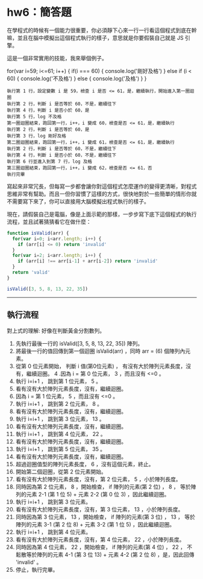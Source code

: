 
# hw6：簡答題

在學程式的時候有一個能力很重要，你必須靜下心來一行一行看這個程式到底在幹嘛，並且在腦中模擬出這個程式執行的樣子，意思就是你要假裝自己就是 JS 引擎。

這是一個非常實用的技能，我來舉個例子。

for(var i=59; i<=61; i++) {
  if(i === 60) {
    console.log('剛好及格')
  } else if (i < 60) {
    console.log('不及格')
  } else {
    console.log('及格')
  }
}

    執行第 1 行，設定變數 i 是 59，檢查 i 是否 <= 61，是，繼續執行，開始進入第一圈迴圈
    執行第 2 行，判斷 i 是否等於 60，不是，繼續往下
    執行第 4 行，判斷 i 是否小於 60，是
    執行第 5 行，log 不及格
    第一圈迴圈結束，跑回第一行，i++，i 變成 60，檢查是否 <= 61，是，繼續執行
    執行第 2 行，判斷 i 是否等於 60，是
    執行第 3 行，log 剛好及格
    第二圈迴圈結束，跑回第一行，i++，i 變成 61，檢查是否 <= 61，是，繼續執行
    執行第 2 行，判斷 i 是否等於 60，不是，繼續往下
    執行第 4 行，判斷 i 是否小於 60，不是，繼續往下
    執行第 6 行並進入到第 7 行，log 及格
    第三圈迴圈結束，跑回第一行，i++，i 變成 62，檢查是否 <= 61，否
    執行完畢

寫起來非常冗長，但每寫一步都會讓你對這個程式怎麼運作的變得更清晰，對程式思維非常有幫助。而且一但你習慣了這樣的方式，很快地對於一些簡單的情形你就不需要寫下來了，你可以直接用大腦模擬出程式執行的樣子。

現在，請假裝自己是電腦，像是上面示範的那樣，一步步寫下底下這個程式的執行流程，並且試著猜猜看它在做什麼：

``` js
function isValid(arr) {
  for(var i=0; i<arr.length; i++) {
    if (arr[i] <= 0) return 'invalid'
  }
  for(var i=2; i<arr.length; i++) {
    if (arr[i] !== arr[i-1] + arr[i-2]) return 'invalid'
  }
  return 'valid'
}

isValid([3, 5, 8, 13, 22, 35])
```

----------------------------------------------------------------------------------

## 執行流程

對上式的理解:
好像在判斷黃金分割數列。

1. 先執行最後一行的 isValid([3, 5, 8, 13, 22, 35]) 陣列。
2. 將最後一行的值回傳到第一個迴圈 isValid(arr) ，同時 arr = (6) 個陣列內元素。
3. 從第 0 位元素開始， 判斷 i 值(第0位元素) ， 有沒有大於陣列元素長度，沒有，繼續迴圈。
4 .因為 i = 第 0 位元素， 3 ，而且沒有 <=0 。
5. 執行 i=i+1 ， 跳到第 1 位元素， 5 。
6. 看有沒有大於陣列元素長度，沒有，繼續迴圈。
7. 因為 i = 第 1 位元素， 5 ，而且沒有 <=0 。
8. 執行 i=i+1 ， 跳到第 2 位元素， 8 。
9. 看有沒有大於陣列元素長度，沒有，繼續迴圈。
10. 執行 i=i+1 ， 跳到第 3 位元素， 13 。
11. 看有沒有大於陣列元素長度，沒有，繼續迴圈。
12. 執行 i=i+1 ， 跳到第 4 位元素， 22 。
13. 看有沒有大於陣列元素長度，沒有，繼續迴圈。
14. 執行 i=i+1 ， 跳到第 5 位元素， 35 。
15. 看有沒有大於陣列元素長度，沒有，繼續迴圈。
16. 超過迴圈值型的陣列元素長度， 6 ，沒有這個元素，終止。
17. 開始第二個迴圈，從第 2 位元素開始。
18. 看有沒有大於陣列元素長度，沒有，第 2 位元素， 5 ，小於陣列長度。
19. 同時因為第 2 位元素， 8 ，開始檢查， if 陣列的元素(第 2 位) ， 8 ， 等於陣列的元素 2-1 (第 1 位 5) + 元素 2-2 (第 0 位 3) ，因此繼續迴圈。
20. 執行 i=i+1 ， 跳到第 3 位元素。
21. 看有沒有大於陣列元素長度，沒有，第 3 位元素， 13 ，小於陣列長度。
22. 同時因為第 3 位元素， 13 ，開始檢查， if 陣列的元素(第 3 位) ， 13 ， 等於陣列的元素 3-1 (第 2 位 8) + 元素 3-2 (第 1 位 5) ，因此繼續迴圈。
23. 執行 i=i+1 ， 跳到第 4 位元素。
24. 看有沒有大於陣列元素長度，沒有，第 4 位元素， 22 ，小於陣列長度。
25. 同時因為第 4 位元素， 22 ，開始檢查， if 陣列的元素(第 4 位) ， 22 ， 不鬆散等於陣列的元素 4-1 (第 3 位 13) + 元素 4-2 (第 2 位 8) ，是，因此回傳 'invalid' 。
26. 停止，執行完畢。